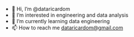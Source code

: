 - 👋 Hi, I’m @dataricardom
- 👀 I’m interested in engineering and data analysis
- 🌱 I’m currently learning data engineering
- 📫 How to reach me dataricardom@gmail.com

<!---
dataricardom/dataricardom is a ✨ special ✨ repository because its `README.md` (this file) appears on your GitHub profile.
You can click the Preview link to take a look at your changes.
--->

